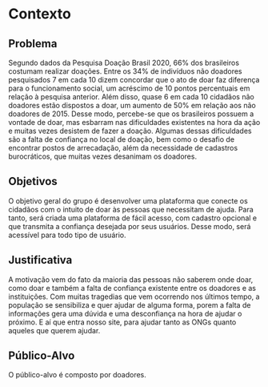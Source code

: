 # Contexto

## Problema

Segundo dados da Pesquisa Doação Brasil 2020, 66% dos brasileiros costumam realizar doações. Entre os 34% de indivíduos não  doadores pesquisados 7 em cada 10 dizem concordar que o ato de doar faz diferença para o funcionamento social, um acréscimo de 10 pontos percentuais em relação à pesquisa anterior. Além disso, quase 6 em cada 10 cidadãos não doadores estão dispostos a doar, um aumento de 50% em relação aos não doadores de 2015.
Desse modo, percebe-se que os brasileiros possuem a vontade de doar, mas esbarram nas dificuldades existentes na hora da ação e muitas vezes desistem de fazer a doação. Algumas dessas dificuldades são a falta de confiança no local de doação, bem como o desafio de encontrar postos de arrecadação, além da necessidade de cadastros burocráticos, que muitas vezes desanimam os doadores.

















## Objetivos

O objetivo geral do grupo é desenvolver uma plataforma que conecte os cidadãos com o intuito de doar às pessoas que necessitam de ajuda. Para tanto, será criada uma plataforma de fácil acesso, com cadastro opcional e que transmita a confiança desejada por seus usuários. Desse modo, será acessível para todo tipo de usuário.


## Justificativa

A motivação vem do fato da maioria das pessoas não saberem onde doar, como doar e também a falta de confiança existente entre os doadores e as instituições. Com muitas tragedias que vem ocorrendo nos últimos tempo, a população se sensibiliza e quer ajudar de alguma forma, porem a falta de informações gera uma dúvida e uma desconfiança na hora de ajudar o próximo. E aí que entra nosso site, para ajudar tanto as ONGs quanto aqueles que querem ajudar. 



## Público-Alvo

O público-alvo é composto por doadores.
